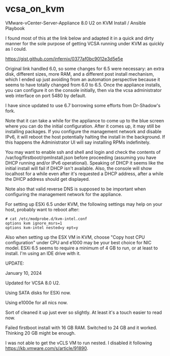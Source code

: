 # vcsa_on_kvm
VMware-vCenter-Server-Appliance 8.0 U2 on KVM Install / Ansible Playbook

I found most of this at the link below and adapted it in a quick and dirty manner for the sole purpose of getting VCSA running under KVM as quickly as I could.

https://gist.github.com/infernix/0377af0bc9012e3d5e5e

Original link handled 6.0, so some changes for 6.5 were necessary: an extra disk, different sizes, more RAM, and a different post install mechanism, which I ended up just avoiding from an automation perspective because it seems to have totally changed from 6.0 to 6.5.  Once the appliance installs, you can configure it on the console initially, then via the vcsa administrator web interface on port 5480 by default.

I have since updated to use 6.7 borrowing some efforts from Dr-Shadow's fork.

Note that it can take a while for the appliance to come up to the blue screen where you can do the initial configuration.  After it comes up, it may still be installing packages.  If you configure the management network and disable IPv6, it will reboot the host potentially halting the install in the background.  If this happens the Administrator UI will say installing RPMs indefinitely.

You may want to enable ssh and shell and login and check the contents of /var/log/firstboot/rpmInstall.json before proceeding (assuming you have DHCP running and/or IPv6 operational).  Speaking of DHCP it seems like the initial install will fail if DHCP isn't available.  Also, the console will show localhost for a while even after it's requested a DHCP address, after a while the DHCP address should get displayed.

Note also that valid reverse DNS is supposed to be important when configuring the management network for the appliance.

For setting up ESXi 6.5 under KVM, the following settings may help on your host, probably want to reboot after:

```
# cat /etc/modprobe.d/kvm-intel.conf
options kvm ignore_msrs=1
options kvm-intel nested=y ept=y
```

Also when setting up the ESX VM in KVM, choose "Copy host CPU configuration" under CPU and e1000 may be your best choice for NIC model.  ESXi 6.5 seems to require a minimum of 4 GB to run, or at least to install.  I'm using an IDE drive with it.

UPDATE:

January 10, 2024

Updated for VCSA 8.0 U2.

Using SATA disks for ESXi now.

Using e1000e for all nics now.

Sort of cleaned it up just ever so slightly.  At least it's a touch easier to read now.

Failed firstboot install with 16 GB RAM.  Switched to 24 GB and it worked.  Thinking 20 GB might be enough.

I was not able to get the vCLS VM to run nested.  I disabled it following https://kb.vmware.com/s/article/91890.
